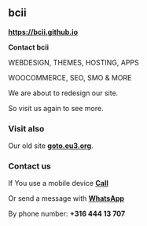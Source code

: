 ## <strong>bcii</strong>
<a href="https://bcii.github.io/"><strong>https://bcii.github.io</strong></a>
  
<strong>Contact bcii</strong>

WEBDESIGN, THEMES, HOSTING, APPS

WOOCOMMERCE, SEO, SMO & MORE

We are about to redesign our site.

So visit us again to see more.

### <strong>Visit also</strong>
Our old site <a href="http://goto.eu3.org"><strong>goto.eu3.org</strong></a>.

### <strong>Contact us</strong>
If You use a mobile device <a href="tel:31644413707"><strong>Call</strong></a>

Or send a message with <a href="https://wa.me/31644413707" target="_blank" rel="noopener"><strong>WhatsApp</strong></a>

By phone number: <strong>+316 444 13 707</strong>
